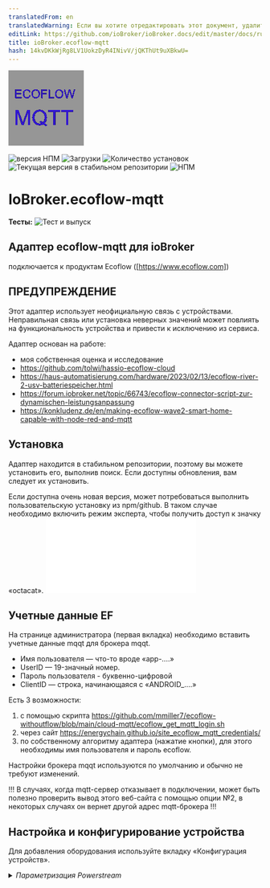 ```yaml
---
translatedFrom: en
translatedWarning: Если вы хотите отредактировать этот документ, удалите поле «translationFrom», в противном случае этот документ будет снова автоматически переведен
editLink: https://github.com/ioBroker/ioBroker.docs/edit/master/docs/ru/adapterref/iobroker.ecoflow-mqtt/README.md
title: ioBroker.ecoflow-mqtt
hash: 14kvDKkWjRg8LV1UokzDyR4INivV/jQKThUt9uXBkwU=
---
```

![Логотип](../../../en/adapterref/iobroker.ecoflow-mqtt/admin/ecoflow-mqtt.png)

![версия НПМ](https://img.shields.io/npm/v/iobroker.ecoflow-mqtt.svg)
![Загрузки](https://img.shields.io/npm/dm/iobroker.ecoflow-mqtt.svg)
![Количество установок](https://iobroker.live/badges/ecoflow-mqtt-installed.svg)
![Текущая версия в стабильном репозитории](https://iobroker.live/badges/ecoflow-mqtt-stable.svg)
![НПМ](https://nodei.co/npm/iobroker.ecoflow-mqtt.png?downloads=true)

# IoBroker.ecoflow-mqtt
**Тесты:** ![Тест и выпуск](https://github.com/foxthefox/ioBroker.ecoflow-mqtt/workflows/Test%20and%20Release/badge.svg)

## Адаптер ecoflow-mqtt для ioBroker
подключается к продуктам Ecoflow ([https://www.ecoflow.com])

## ПРЕДУПРЕЖДЕНИЕ
Этот адаптер использует неофициальную связь с устройствами.
Неправильная связь или установка неверных значений может повлиять на функциональность устройства и привести к исключению из сервиса.

Адаптер основан на работе:

* моя собственная оценка и исследование
* https://github.com/tolwi/hassio-ecoflow-cloud
* https://haus-automatisierung.com/hardware/2023/02/13/ecoflow-river-2-usv-batteriespeicher.html
* https://forum.iobroker.net/topic/66743/ecoflow-connector-script-zur-dynamischen-leistungsanpassung
* https://konkludenz.de/en/making-ecoflow-wave2-smart-home-capable-with-node-red-and-mqtt

## Установка
Адаптер находится в стабильном репозитории, поэтому вы можете установить его, выполнив поиск.
Если доступны обновления, вам следует их установить.

Если доступна очень новая версия, может потребоваться выполнить пользовательскую установку из npm/github.
В таком случае необходимо включить режим эксперта, чтобы получить доступ к значку «octacat».
![еще немного подробностей](../../../en/adapterref/iobroker.ecoflow-mqtt/doc/en/installation.md)

## Учетные данные EF
На странице администратора (первая вкладка) необходимо вставить учетные данные mqqt для брокера mqqt.

* Имя пользователя — что-то вроде «app-....»
* UserID — 19-значный номер.
* Пароль пользователя - буквенно-цифровой
* ClientID — строка, начинающаяся с «ANDROID_....»

Есть 3 возможности:

1. с помощью скрипта https://github.com/mmiller7/ecoflow-withoutflow/blob/main/cloud-mqtt/ecoflow_get_mqtt_login.sh
2. через сайт https://energychain.github.io/site_ecoflow_mqtt_credentials/
3. по собственному алгоритму адаптера (нажатие кнопки), для этого необходимы имя пользователя и пароль ecoflow.

Настройки брокера mqqt используются по умолчанию и обычно не требуют изменений.

!!! В случаях, когда mqtt-сервер отказывает в подключении, может быть полезно проверить вывод этого веб-сайта с помощью опции №2, в некоторых случаях он вернет другой адрес mqtt-брокера !!!

## Настройка и конфигурирование устройства
Для добавления оборудования используйте вкладку «Конфигурация устройств».

<details><summary><i>Параметризация Powerstream</i></summary><p>

* добавить новую строку
* установите deviceID Powerstream, как показано в приложении, например «HW51....»
* дайте ему имя
* выберите версию (600 Вт или 800 Вт)

</p></подробности>

<details><summary><i>Параметризация электростанции</i></summary><p>

* добавить новую строку
* установите deviceID Powerstation, как показано в приложении, строка зависит от типа устройства
* дайте ему имя
* выберите тип устройства
* если подключен дополнительный аккумулятор, проверьте номер порта, к которому он подключен

</p></подробности>

<details><summary><i>Параметризация умной розетки</i></summary><p>

* добавить новую строку
* установите идентификатор устройства Smart Plug, как показано в приложении, например «HW52....»
* дайте ему имя
* установите тип "plug"

</p></подробности>

<details><summary><i>Параметризация Шелли</i></summary><p>

* добавить новую строку
* установите идентификатор устройства Shelly, как показано в приложении. Обратите внимание, что идентификатор отличается от самого устройства Shelly.
* дайте ему имя
* установите тип на "Shelly3EM"

</p></подробности>

<details><summary><i>Параметризация генератора</i></summary><p>

* добавить новую строку
* установите deviceID генератора, как показано в приложении, например «DGEB....»
* дайте ему имя
* установите тип "Генератор"

</p></подробности>

<details><summary><i>Параметризация панели «Умный дом»</i></summary><p>

* добавить новую строку
* установите deviceID генератора, как показано в приложении, например «SP10....»
* дайте ему имя
* установите тип на "SHP" или "SHP2"

</p></подробности>

<details><summary><i>Параметризация комплекта питания и концентратора</i></summary><p>

* добавить новую строку
* установите deviceID комплекта питания, как показано в приложении, например «M10....»
* дайте ему имя
* установите тип на «Power Kit BP2000» или «Power Kit BP5000»
* если подключен второй или третий аккумулятор, то отметьте его как slave1 или slave2

</p></подробности>

<details><summary><i>Параметризация подгонки Power Ocean DC</i></summary><p>

* добавить новую строку
* установите deviceID генератора, как показано в приложении, например «HJ31....»
* дайте ему имя
* установите тип "Power Ocean"
* если подключен второй или третий аккумулятор, то отметьте его как slave1 или slave2

</p></подробности>

<details><summary><i>Параметризация волны</i></summary><p>

* добавить новую строку
* установите идентификатор устройства Smart Plug, как показано в приложении, например, «KT21ZCH...»
* дайте ему имя
* установите тип на "Wave2"

</p></подробности>

<details><summary><i>Параметризация ледника</i></summary><p>

* добавить новую строку
* установите идентификатор устройства Smart Plug, как показано в приложении, например, «BX11ZCB...»
* дайте ему имя
* установите тип "Ледник"

</p></подробности>

<details><summary><i>Параметризация генератора</i></summary><p>

* добавить новую строку
* установите идентификатор устройства Smart Plug, как показано в приложении, например «F371ZE...»
* дайте ему имя
* установите тип "Генератор 800 Вт"

</p></подробности>

Используйте вкладку «Homeassistant» для настройки MQTT-подключения к HA

<details><summary><i>Параметризация соединителя Homeassistant</i></summary><p>

* включить услугу
* установка пользовательских настроек MQTT Broker HA
* установите параметр подключения MQTT Broker HA
* выберите настройки отладки, если необходимо

Модификация на стороне HA:

* Адаптер использует функцию обнаружения в HA, настройка точек данных в HA не требуется.
* Дополнение MQTT ...

</p></подробности>

## Обновление адаптера
Обычно достаточно установить следующую версию поверх старой. В некоторых случаях (например, 1.0.0) может потребоваться стереть все дерево объектов.
Если изменяются значения, связанные с точками данных, например, мин или макс диапазона, вам необходимо:

- остановить адаптер
- удалил соответствующие точки данных
- запустить адаптер

После этого новые диапазоны будут приняты.

## Функции адаптера ioBroker
* указанные устройства подключаются к адаптеру через mqtt
* адаптер фильтрует входящие сообщения устройств. Только измененные значения сохраняются внутри
* если приложение предотвращает регулировку при определенных условиях, когда это становится известно, оно воспроизводится (например, предотвращается включение инвертора при заряде батареи ниже минимального уровня, вы можете увидеть предупреждение в журнале)
* не все известно, поэтому информация о статусе может быть неточной, это в основном отмечено конечным знаком «?»

### Замечания по обновлению настройки точек данных (мин, макс, единица измерения, ....)
Если в новой версии адаптера изменены настройки точки данных (например, имя, единица измерения, максимальное значение), то изменения не вступят в силу, пока вы:

- остановить экземпляр адаптера
- удалить соответствующую точку данных или всю структуру объекта экземпляра адаптера
- запустить экземпляр адаптера

Во время запуска точки данных создаются, но не изменяются, если они существуют.

### Примечания к предупреждениям/ошибкам
Некоторые события в адаптере помечены как предупреждение или ошибка, чтобы появиться в журнале, когда уровень журнала находится в информационном режиме. Это не обязательно сбой или индикатор неработающего адаптера, это скорее признак непредвиденного поведения. Причина может быть не в самом адаптере, но внимание установлено.

## HA-коннектор/шлюз
* Функция обнаружения MQTT в HA обеспечивает элегантный способ обмена информацией
* Функция обнаружения MQTT не может быть активирована, если брокер MQTT уже запущен в HA, ее необходимо включить во время перенастройки службы MQTT
* при каждом запуске адаптера iobroker все объекты обнаружения передаются в HA (даже если они должны сохраняться в HA)
* Адаптер iobroker фильтрует входящие сообщения устройств. Только измененные значения сохраняются внутри и передаются в HA.
* если значение не установлено при обновлении данных устройства, оно будет отображаться как неизвестное в HA
* если устройство доступно, то доступность будет отображена в подключении устройства, это наследуется «подустройствами» (недоступность обрабатывается таким же образом)

[некоторые_подсказки_для HA](./doc/en/IOB_HA/navi.md)

### Аннотации к функционалу
* Из-за асинхронности обновления информации и передачи команд иногда могут быть видны условия гонки. Так что переключатель получает команду и его переключение вперед и назад, прежде чем он останется, можно наблюдать.
* перезапуск HA может быть неправильно распознан в iobroker, поэтому требуется ручной перезапуск адаптера (WIP)

## Реализованные устройства и структуры с точками данных
некоторые пояснения к данным устройства

* число -> точка данных с числовым значением
* уровень -> регулируемая точка данных с числовым значением, иногда также выборки, имеющие числовое представление
* переключатель -> регулируемая точка данных логическое значение
* диагностика -> булевы или многосостоянные точки данных, преобразованные в текст
* строка -> точка данных только в виде текста
* массив -> точка данных с массивом
* преобразование значения в текст может использовать непроверенный текст (отзывы приветствуются), это обозначается знаком «?» в конце текста

### Электростанция
[Ривер Макс](./doc/devices/rivermax.md)

[Ривер Про](./doc/devices/riverpro.md)

[Дельта Мини](./doc/devices/deltamini.md)

[Дельта](./doc/devices/delta.md)

[Дельта Макс](./doc/devices/deltamax.md)

[Дельта Про](./doc/devices/deltapro.md)

[Ривер 2 Макс](./doc/devices/river2max.md)

[Ривер 2 Про](./doc/devices/river2pro.md)

[Дельта 2](./doc/devices/delta2.md)

[Дельта 2 Макс](./doc/devices/delta2max.md)

[Дельта Про Ультра](./doc/devices/deltaproultra.md)

### Панель Умного Дома
[Панель Умного Дома](./doc/devices/panel.md)

[Панель Умного Дома 2](./doc/devices/panel2.md)

### Комплект питания и концентратор
[Комплект питания](./doc/devices/powerkit.md)

### Сила Океана
[Океан силы](./doc/devices/powerocean.md)

### Генератор
[Генератор](./doc/devices/generator.md)

Двухтопливный генератор недоступен, может быть реализован при наличии данных.

### Поверстрим
[Powerstream](./doc/devices/pstream600.md)

Также реализована версия на 800 Вт, и единственное отличие — максимальная мощность 800 Вт.
приоритет питания -> 0/false = приоритетное питание от сети; -> 1/true = приоритетное питание от аккумулятора (зарядка)

### Умные розетки
[Умная розетка](./doc/devices/plug.md)

### Устройства Шелли
[Shelly3EM](./doc/devices/shelly3em.md)

### Кондиционер Wave 2
[Волна2](./doc/devices/wave2.md)

Wave недоступен, может быть реализован при наличии данных.

### Холодильник-ледник
[Ледник](./doc/devices/glacier.md)

### Генератор
[Генератор переменного тока](./doc/devices/alternator.md)

### Неподдерживаемые устройства
Этот раздел создан для отладки. Выберите устройство (delta pro3, delta3, delta3 plus) и введите серийный номер в добавленную строку. Предполагается, что неизвестное устройство использует protobuf. Оно создает сообщения [PROTOBUF unknown] в журнале, они содержат необработанную шестнадцатеричную телеграмму.

## Задача
* проверка забытых граничных условий для команд (запрет cmd или дополнительное значение)
* проверьте команду звукового сигнала, если требуется задний ход
* SlaveBattery DM, outWatts умножение на 10
* больше getCmds для значений SHP

## Отказ от ответственности
Это программное обеспечение с открытым исходным кодом никоим образом не связано и не одобрено компанией Ecoflow.
Использование программного обеспечения осуществляется на ваш собственный риск и усмотрение, и я не несу ответственности за любые потенциальные убытки или проблемы, которые могут возникнуть в результате использования программного обеспечения. Важно знать, что использование этого программного обеспечения с открытым исходным кодом осуществляется без прямой поддержки или гарантий со стороны компании Ecoflow.

## Changelog

### 1.2.2 (npm)
* (foxthefox) some documentation for HA users
* (foxthefox) corrections in SHP2 protobuf definition
* (foxthefox) new datapoints in SHP2 ProtoTime, new telegram ProtoTimeStat mapped to ProtoTime
* (foxthefox) corrections to alternator (objects 268,269), power,wifiRssi setting, 
* (foxthefox) DeltaPro mpptTemp, outAmp new max value

### 1.2.1 (npm)
* (foxthefox) corrections for pstream objects, some changed from string to number
* (foxthefox) new SHP time task config values

### 1.2.0 (npm)
* (foxthefox) new values powerocean
* (foxthefox) new values powerstream
* (foxthefox) new values plug
* (foxthefox) enhancements on values for SHP2,DPU,alternator

### 1.1.3 (npm)
* (foxthefox) enhancements to alternator values
* (foxthefox) refactoring of protobuf handling/structure/component data

### 1.1.2 (npm)
* (bh1cqx) handle HA restart #PR193
* (foxthefox) initial state population of BPInfo2/3 to HA
* (foxthefox) jsonConfig enhancements

### 1.1.1 (npm)
* (foxthefox) changed code structure
* (foxthefox) initial state creation of BPInfo2/3 to HA

### 1.1.0 (npm)
* (foxthefox) added a preliminary version of alternator (no cmd, non final state names)
* (foxthefox) added a config possibility for unsupported devices for capturing the transmitted telegrams
* (foxthefox) #168 changed SHP2 masterIncreInfo.gridSta '0': 'Grid volt. not detected', '1': 'Grid OK'
* (foxthefox) #173 DPU added additional battery selection
* (foxthefox) #174 SHP2 added in ProtoTime the wattInfoChWatt, wattInfoAllHallWatt
* (foxthefox) #174 SHP2 added channel values of power and current in loadPower/loadCurrent including the sum of the values
* (foxthefox) #167 DELTA2/2Max pd.dsgPowerAC and pd.dsgPowerDC (type from 'power' to 'energy')

### 1.0.5 (npm)
* (foxthefox) mppt.outWatts 500 -> 600; inverter_heartbeat.invOutputWatts 800 -> 810
* (foxthefox) update of Readme (adapter now in stable)
* (foxthefox) changes for responsive design #160

### 1.0.4 (npm)
* (foxthefox) some more protobuf decoding for power ocean (ev pulse portion)
* (foxthefox) correction for powerkit telegram reception #99
* (foxthefox) corrected/imroved powerkit datapoints

### 1.0.3 (npm)
* (foxthefox) watth16/17/18 upper range 10kWh
* (foxthefox) 'Backup reserve' option added for D2M #137
* (foxthefox) preparations for DeltaPro3 decode

### 1.0.2 (npm)
* (foxthefox) correction of SHP commands (#130)

### 1.0.1 (npm)
* (foxthefox) correction to level commands (not recognized when appendix level.xxx)
* (foxthefox) "this." for timer functions
* (foxthefox) corrected some debug functions
* (foxthefox) min js-controller = 5.0.12

### 1.0.0 (npm) BREAKING
* (foxthefox) correction of state roles (requires deletion of ecoflow objecttree!)
* (foxthefox) deletion of InverterHeartbeat2 of power stream, since latest FW does not deliver this telegram anymore (most likely part of the larger inverter_heartbeat)
* (foxthefox) some multiplication and max settings for SHP and Power Ocean corrected, 


### 0.0.42 (npm)
* (foxthefox) correction SHP command
* (foxthefox) new data point power ocean, range min corrections
* (foxthefox) shelly3em model definition
* (foxthefox) IOB checker corrections

### 0.0.41 (npm)
* (foxthefox) correction in Compare function

### 0.0.40 (npm)
* (foxthefox) IOB checker corrections

### 0.0.39 (npm)
* (foxthefox) update devDeps
* (foxthefox) eslint upgrade and corrections

### 0.0.38 (npm)
* (foxthefox) additional datapoints for power ocean
* (foxthefox) corrections for upper limit on power ocean data points

### 0.0.37 (npm)
* (foxthefox) corrections for HA discovery of PowerOcean/SHP2/PowerKit

### 0.0.36 (npm)
* (foxthefox) correction bmsMaster.cellVol/cellTemp as array for DeltaPro
* (foxthefox) correction for transfer of values derived from protobuf to HA
* (foxthefox) enhanced to device specific logging

### 0.0.35 (npm)
* (foxthefox) unified detail debug settings, device specific debugging (new checkbox in device config)

### 0.0.34 (npm)
* (foxthefox) first implementation for power ocean kit
* (foxthefox) first implementation for smart home panel 2
* (foxthefox) new values watth16/17/18 for powerstream
* (foxthefox) deltapro max values mmpt.inAmp, mpptTemp
* (foxthefox) fixed updates to info.reconnects
* (foxthefox) fixed #90 cfgAcEnabled on river2max
* (foxthefox) logging enhancements

### 0.0.33 (npm)
* (foxthefox) added Power Kit
* (foxthefox) added new object ratedPower as command for powerstream 

### 0.0.32 (npm)
* (foxthefox) added Shelly3EM reporting (cloud to cloud connection to be setup in EF App)

### 0.0.31 (npm)
* (foxthefox) optimization EF MQTT reconnect
* (foxthefox) initial update slave battery to HA
* (foxthefox) online status from latestQuotas
* (foxthefox) adapter config merge all device tabs into one (to overcome the problem that on tablets the last tab is not reachable), size adjustment
* (foxthefox) correction for deltapro at xt60ChgType
* (foxthefox) correction for river2max commands

### 0.0.30 (npm)
* (foxthefox) correction for River2Pro/Max cmd dcChgCurrent
* (foxthefox) correction for Delta2 cmd dcChgCurrent/pv2DcChgCurrent
* (foxthefox) correction for slave battery transfer to HA

### 0.0.29 (npm)
* (foxthefox) new objects for wave2
* (foxthefox) device emulation
* (foxthefox) mppt max value corrections

### 0.0.28 (npm)
* (foxthefox) fix value normalization (DP,wave2,glacier)
* (foxthefox) set actions initially to false to avoid null
* (foxthefox) fix latestQuotas for glacier/wave2
* (foxthefox) enhance logging

### 0.0.27 (npm)
* (foxthefox) fixed issues with additional battery and homeassistant transfer
* (foxthefox) bmsMaster Delta Pro new points (maxVolDiff,mosState,cellSeriesNum,cellNtcNum)
* (foxthefox) fix issue with SHP heartbeat.errorCodes

### 0.0.26 (npm)
* (foxthefox) bmasMaster.amp max = 50
* (foxthefox) corrections SHP

### 0.0.25 (npm)
* (foxthefox) new datapoints for DeltaPro

### 0.0.24 (npm)
* (foxthefox) SHP incomming data processing

### 0.0.23 (npm)
* (foxthefox) correction to latestQuotas (shift from info to action)
* (foxthefox) X_Unknown_15 range max 1000
* (foxthefox) new debug button for devices with protobuf msg

### 0.0.22 (npm)
* (foxthefox) Homeassistant Connector/Gateway
* (foxthefox) added Generator (indication only, no knowledge on commands)
* (foxthefox) added Delta Pro Ultra
* (foxthefox) added Smart Home Panel
* (foxthefox) latestQuotas/getTimeTaskConfig moved from info to action
* (foxthefox) uptime no max boundary
* (foxthefox) several adjustable values which represent a mode or predefined set of settings are now using "states" definition (IOB)
* (foxthefox) changed factor for pd/usb1Watts, usb2Watts, qcUsb1Watts, qcUsb2Watts
* (foxthefox) info for offline/online status with EF cloud
* (foxthefox) correction for protobuf cmds (dataLen)
* (foxthefox) some strings are now diagnostic
* (foxthefox) X_unknown_15/17/34 are now numbers
* (foxthefox) skip telegrams where openBmsIdx=0, bqSysStatReg=0
* (foxthefox) deltapro mppt value changes (inWatts/outWatts max=1600, mult= 0.001)
* (foxthefox) deltapro new values bmsMaster.diffSoc, bmsMaster.packSn


### 0.0.21 (npm)
* (foxthefox) more debug on connection
* (foxthefox) new datapoints for wave2
* (foxthefox) deleted max on duration values
* (foxthefox) moved several datapoints from number/string to arrays (mainly wave2/glacier)
* (foxthefox) moved datapoints from string to arrays (bms*.hwVersion, bms*.hwEdition, bms*.cellVol, bms*.cellTemp, pd.bmsKitState)
* (foxthefox) plug switch "dynWattEnable" which includes plug for dynamic watts of powerstream

### 0.0.20 (npm)
* (foxthefox) first additional integration tests
* (foxthefox) corrections in data model
* (foxthefox) new datapoints for glacier
* (foxthefox) new button in config for 'debug quotas' (retrieving data for all JSON-devices and displaying it)

### 0.0.19 (npm)
* (foxthefox) better error handling of incomplete messages from pstream
* (foxthefox) added indication of time tasks
* (foxthefox) cleanup pstream/plugs creation (both are protobuf)
* (foxthefox) further refactoring of code -> devices must be again defined !
* (foxthefox) differentiation between actual energy values and historical
* (foxthefox) getAllTaskCfg for powerstations in structure info
* (foxthefox) initial lastQuotas after adapter start for powerstream and plug
* (foxthefox) interpreted unknown values have now clear names
* (foxthefox) cyclic latestQuotas call instead of forced disconnect and reconnect (reconnects value only for checking, if stays with 0/null adapter has still mqtt telegrams)
* (foxthefox) new data points for deltamax
* (foxthefox) corrected pstream value changes to 0 (numbers), pdata must be omitted

### 0.0.18 (npm)
* (foxthefox) correction of wrong version number io io-package.json

### 0.0.17
* (foxthefox) added ems objects for River2Pro
* (foxthefox) more logging to pstream decode
* (foxthefox) spelling correction for latestQuotas 

### 0.0.16
* (foxthefox) correction for array of devices, cause of "loosing" power stations

### 0.0.15
* (foxthefox) new implementation of Wave 2 Air conditioner
* (foxthefox) new implementation of Glacier refrigerator
* (foxthefox) correction of factors for delta2/delta2max/river2pro/river2max (mppt.?Vol, mppt.?Amp, mppt.?Watts)
* (foxthefox) some shifting from string to diagnostics
* (foxthefox) some updates to max values
* (foxthefox) delta2/delta2max pd.chgPowerAC and pd.chgPowerDC changed from power to energy 
* (foxthefox) correction of plug_heartbeat values, protobuf shifts from snake_case to camelCase

### 0.0.14
* (foxthefox) new implementation of River 2 Pro, River 2 Max, River Pro, River Max
* (foxthefox) new feature get "lastQuotas"
* (foxthefox) recfactoring of protobuf encoding
* (foxthefox) watth5=daily energy plug, watth6=on time plug
* (foxthefox) plug_heartbeat new values unknown16...19

### 0.0.13
* (foxthefox) correction for changing of factors for pstations
* (foxthefox) watth5 for plugs
* (foxthefox) more logging pstream/plug
* (foxthefox) optional detection of no updates from mqtt server -> reconnection

### 0.0.12
* (foxthefox) new command brightness for plugs
* (foxthefox) correction of factors for plugs
* (foxthefox) powerstream bpType with value as texts
* (foxthefox) DELTA 2 factors corrected (mppt.inVol, mppt.inAmp,mppt.carOutAmp, mppt.carOutVol)
* (foxthefox) naming of watth1...8 (except 5)

### 0.0.11
* (foxthefox) correction this.pstreamStatesDict to cope with pstream and plug

### 0.0.10
* (foxthefox) unknown pstream message debug possibility
* (foxthefox) inv.outTemp max=90°C, inverter_heartbeat.pv1/2inputWatts max=600W
* (foxthefox) new function -> smart plugs

### 0.0.9
* (foxthefox) final version of credential creation, at least 6.12.3 for admin required
* (foxthefox) pd.wattsInSum max=4000W, pd.wattsOutSum max=4000W
* (foxthefox) unknwon59 -> batChargingTime, battMin -> batDischargingTime
* (foxthefox) processing multiple messages in one datagram 

### 0.0.8
* (foxthefox) Delta2Max mppt.outVol mult=0.001 instead 0.1
* (foxthefox) handling additional battery for Delta2Max
* (foxthefox) pd.dsgPowerAC -> mult 0.001 Delta2Max
* (foxthefox) pd.chgPowerAC -> mult 0.001 Delta2Max
* (foxthefox) inv.acChgRatedPower -> max 4000W
* (foxthefox) inv.FastChgWatts -> max 2400W
* (foxthefox) chgwatts Delta 2 -> min 50W

### 0.0.7
* (foxthefox) jsonUI wrong attr for additional battery corrected

### 0.0.6
* (foxthefox) device doc
* (foxthefox) cfgDcChgCurrent/pv2DcChgCurrent changed back to start at 4A

### 0.0.5
* (foxthefox) cfgDcChgCurrent/pv2DcChgCurrent again with min=0, seems that there comes 0 at a certein telegram and causing warning
* (foxthefox) energy values (yield per day) for powerstream

### 0.0.4
* (foxthefox) new switch inverter_heartbeat.feedPriority (handling the excessive solar energy when battery is full)

### 0.0.3
* (foxthefox) requirement for admin 6.12.2 -> 6.12.0
* (foxthefox) iverter_heartbeat pv1InputCur, pv2InputCur factor corrected now 0.1
* (foxthefox) ems.chgAmp factor 0.0001 ( seemed too high by factor 10 )
* (foxthefox) bmsMaster.tagChgAmp factor 0.0001 ( seemed too high by factor 10 )
* (foxthefox) delta2max command for cfgDcChgCurrent/pv2DcChgCurrent changed
* (foxthefox) ensuring that commanded bppowerSoc value is always minimum 5% higher than the ems.minDsgSoc, also putting actual minDsgSoc into the command

### 0.0.2
* (foxthefox) pv2DcChgCurrent as level in delta2max
* (foxthefox) *pv2DcChgCurrent with range 4-8 and step 2
* (foxthefox) chgPauseFlag as switch in delta2max

### 0.0.1 (npm)
* (foxthefox) initial release

## License
MIT License

Copyright (c) 2023-2025 foxthefox <foxthefox@wysiwis.net>

Permission is hereby granted, free of charge, to any person obtaining a copy
of this software and associated documentation files (the "Software"), to deal
in the Software without restriction, including without limitation the rights
to use, copy, modify, merge, publish, distribute, sublicense, and/or sell
copies of the Software, and to permit persons to whom the Software is
furnished to do so, subject to the following conditions:

The above copyright notice and this permission notice shall be included in all
copies or substantial portions of the Software.

THE SOFTWARE IS PROVIDED "AS IS", WITHOUT WARRANTY OF ANY KIND, EXPRESS OR
IMPLIED, INCLUDING BUT NOT LIMITED TO THE WARRANTIES OF MERCHANTABILITY,
FITNESS FOR A PARTICULAR PURPOSE AND NONINFRINGEMENT. IN NO EVENT SHALL THE
AUTHORS OR COPYRIGHT HOLDERS BE LIABLE FOR ANY CLAIM, DAMAGES OR OTHER
LIABILITY, WHETHER IN AN ACTION OF CONTRACT, TORT OR OTHERWISE, ARISING FROM,
OUT OF OR IN CONNECTION WITH THE SOFTWARE OR THE USE OR OTHER DEALINGS IN THE
SOFTWARE.